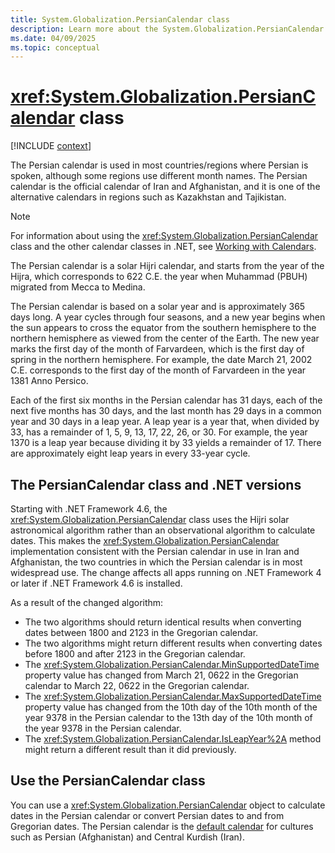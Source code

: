 ```yaml
---
title: System.Globalization.PersianCalendar class
description: Learn more about the System.Globalization.PersianCalendar class.
ms.date: 04/09/2025
ms.topic: conceptual
---
```

# <xref:System.Globalization.PersianCalendar> class

[!INCLUDE [context](includes/context.md)]

The Persian calendar is used in most countries/regions where Persian is spoken, although some regions use different month names. The Persian calendar is the official calendar of Iran and Afghanistan, and it is one of the alternative calendars in regions such as Kazakhstan and Tajikistan.

> [!NOTE]
> For information about using the <xref:System.Globalization.PersianCalendar> class and the other calendar classes in .NET, see [Working with Calendars](../../standard/datetime/working-with-calendars.md).

The Persian calendar is a solar Hijri calendar, and starts from the year of the Hijra, which corresponds to 622 C.E. the year when Muhammad (PBUH) migrated from Mecca to Medina.

The Persian calendar is based on a solar year and is approximately 365 days long. A year cycles through four seasons, and a new year begins when the sun appears to cross the equator from the southern hemisphere to the northern hemisphere as viewed from the center of the Earth. The new year marks the first day of the month of Farvardeen, which is the first day of spring in the northern hemisphere. For example, the date March 21, 2002 C.E. corresponds to the first day of the month of Farvardeen in the year 1381 Anno Persico.

Each of the first six months in the Persian calendar has 31 days, each of the next five months has 30 days, and the last month has 29 days in a common year and 30 days in a leap year. A leap year is a year that, when divided by 33, has a remainder of 1, 5, 9, 13, 17, 22, 26, or 30. For example, the year 1370 is a leap year because dividing it by 33 yields a remainder of 17. There are approximately eight leap years in every 33-year cycle.

## The PersianCalendar class and .NET versions

Starting with .NET Framework 4.6, the <xref:System.Globalization.PersianCalendar> class uses the Hijri solar astronomical algorithm rather than an observational algorithm to calculate dates. This makes the <xref:System.Globalization.PersianCalendar> implementation consistent with the Persian calendar in use in Iran and Afghanistan, the two countries in which the Persian calendar is in most widespread use. The change affects all apps running on .NET Framework 4 or later if .NET Framework 4.6 is installed.

As a result of the changed algorithm:

- The two algorithms should return identical results when converting dates between 1800 and 2123 in the Gregorian calendar.
- The two algorithms might return different results when converting dates before 1800 and after 2123 in the Gregorian calendar.
- The <xref:System.Globalization.PersianCalendar.MinSupportedDateTime> property value has changed from March 21, 0622 in the Gregorian calendar to March 22, 0622 in the Gregorian calendar.
- The <xref:System.Globalization.PersianCalendar.MaxSupportedDateTime> property value has changed from the 10th day of the 10th month of the year 9378 in the Persian calendar to the 13th day of the 10th month of the year 9378 in the Persian calendar.
- The <xref:System.Globalization.PersianCalendar.IsLeapYear%2A> method might return a different result than it did previously.

## Use the PersianCalendar class

You can use a <xref:System.Globalization.PersianCalendar> object to calculate dates in the Persian calendar or convert Persian dates to and from Gregorian dates. The Persian calendar is the [default calendar](xref:System.Globalization.CultureInfo.Calendar) for cultures such as Persian (Afghanistan) and Central Kurdish (Iran).
